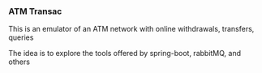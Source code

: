 ### ATM Transac

This is an emulator of an ATM network with online withdrawals, transfers, queries

The idea is to explore the tools offered by spring-boot, rabbitMQ, and others